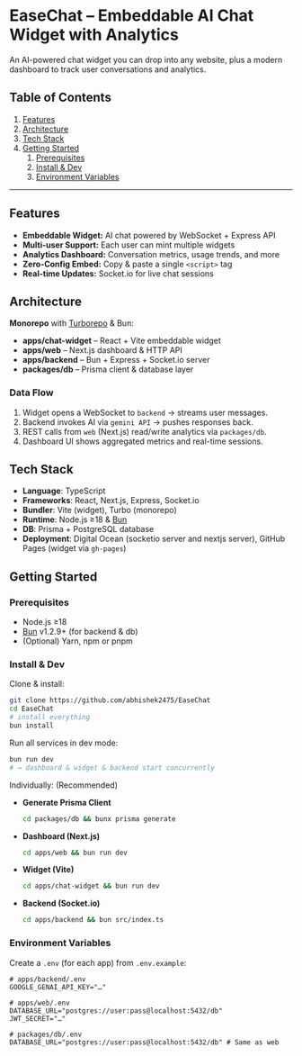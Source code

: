 # EaseChat – Embeddable AI Chat Widget with Analytics

An AI-powered chat widget you can drop into any website, plus a modern dashboard to track user conversations and analytics.



## Table of Contents

1. [Features](#features)
2. [Architecture](#architecture)
3. [Tech Stack](#tech-stack)
4. [Getting Started](#getting-started)
   1. [Prerequisites](#prerequisites)
   2. [Install & Dev](#install--dev)
   3. [Environment Variables](#environment-variables)


---

## Features

- **Embeddable Widget:** AI chat powered by WebSocket + Express API
- **Multi-user Support:** Each user can mint multiple widgets
- **Analytics Dashboard:** Conversation metrics, usage trends, and more
- **Zero-Config Embed:** Copy & paste a single `<script>` tag
- **Real-time Updates:** Socket.io for live chat sessions

## Architecture

**Monorepo** with [Turborepo](https://turborepo.org/) & Bun:

- **apps/chat-widget** – React + Vite embeddable widget
- **apps/web** – Next.js dashboard & HTTP API
- **apps/backend** – Bun + Express + Socket.io server
- **packages/db** – Prisma client & database layer

### Data Flow

1. Widget opens a WebSocket to `backend` → streams user messages.
2. Backend invokes AI via `gemini API` → pushes responses back.
3. REST calls from `web` (Next.js) read/write analytics via `packages/db`.
4. Dashboard UI shows aggregated metrics and real-time sessions.

## Tech Stack

- **Language**: TypeScript
- **Frameworks**: React, Next.js, Express, Socket.io
- **Bundler**: Vite (widget), Turbo (monorepo)
- **Runtime**: Node.js ≥18 & [Bun](https://bun.sh/)
- **DB**: Prisma + PostgreSQL database
- **Deployment**: Digital Ocean (socketio server and nextjs server), GitHub Pages (widget via `gh-pages`)

## Getting Started

### Prerequisites

- Node.js ≥18
- [Bun](https://bun.sh/) v1.2.9+ (for backend & db)
- (Optional) Yarn, npm or pnpm

### Install & Dev

Clone & install:

```bash
git clone https://github.com/abhishek2475/EaseChat
cd EaseChat
# install everything
bun install
```

Run all services in dev mode:

```bash
bun run dev
# → dashboard & widget & backend start concurrently
```

Individually: (Recommended)

- **Generate Prisma Client**
  ```bash
  cd packages/db && bunx prisma generate
  ```
- **Dashboard (Next.js)**
  ```bash
  cd apps/web && bun run dev
  ```
- **Widget (Vite)**
  ```bash
  cd apps/chat-widget && bun run dev
  ```
- **Backend (Socket.io)**
  ```bash
  cd apps/backend && bun src/index.ts
  ```

### Environment Variables

Create a `.env` (for each app) from `.env.example`:

```env
# apps/backend/.env
GOOGLE_GENAI_API_KEY="…"

# apps/web/.env
DATABASE_URL="postgres://user:pass@localhost:5432/db"
JWT_SECRET="…"

# packages/db/.env
DATABASE_URL="postgres://user:pass@localhost:5432/db" # Same as web
```

```




